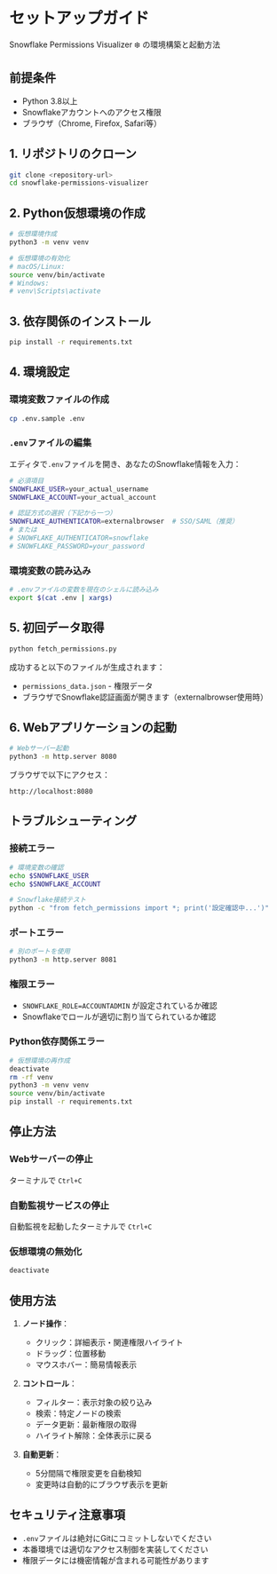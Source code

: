 # セットアップガイド

Snowflake Permissions Visualizer ❄️ の環境構築と起動方法

## 前提条件

- Python 3.8以上
- Snowflakeアカウントへのアクセス権限
- ブラウザ（Chrome, Firefox, Safari等）

## 1. リポジトリのクローン

```bash
git clone <repository-url>
cd snowflake-permissions-visualizer
```

## 2. Python仮想環境の作成

```bash
# 仮想環境作成
python3 -m venv venv

# 仮想環境の有効化
# macOS/Linux:
source venv/bin/activate
# Windows:
# venv\Scripts\activate
```

## 3. 依存関係のインストール

```bash
pip install -r requirements.txt
```

## 4. 環境設定

### 環境変数ファイルの作成
```bash
cp .env.sample .env
```

### `.env`ファイルの編集
エディタで`.env`ファイルを開き、あなたのSnowflake情報を入力：

```bash
# 必須項目
SNOWFLAKE_USER=your_actual_username
SNOWFLAKE_ACCOUNT=your_actual_account

# 認証方式の選択（下記から一つ）
SNOWFLAKE_AUTHENTICATOR=externalbrowser  # SSO/SAML（推奨）
# または
# SNOWFLAKE_AUTHENTICATOR=snowflake
# SNOWFLAKE_PASSWORD=your_password
```

### 環境変数の読み込み
```bash
# .envファイルの変数を現在のシェルに読み込み
export $(cat .env | xargs)
```

## 5. 初回データ取得

```bash
python fetch_permissions.py
```

成功すると以下のファイルが生成されます：
- `permissions_data.json` - 権限データ
- ブラウザでSnowflake認証画面が開きます（externalbrowser使用時）

## 6. Webアプリケーションの起動

```bash
# Webサーバー起動
python3 -m http.server 8080
```

ブラウザで以下にアクセス：
```
http://localhost:8080
```


## トラブルシューティング

### 接続エラー
```bash
# 環境変数の確認
echo $SNOWFLAKE_USER
echo $SNOWFLAKE_ACCOUNT

# Snowflake接続テスト
python -c "from fetch_permissions import *; print('設定確認中...')"
```

### ポートエラー
```bash
# 別のポートを使用
python3 -m http.server 8081
```

### 権限エラー
- `SNOWFLAKE_ROLE=ACCOUNTADMIN` が設定されているか確認
- Snowflakeでロールが適切に割り当てられているか確認

### Python依存関係エラー
```bash
# 仮想環境の再作成
deactivate
rm -rf venv
python3 -m venv venv
source venv/bin/activate
pip install -r requirements.txt
```

## 停止方法

### Webサーバーの停止
ターミナルで `Ctrl+C`

### 自動監視サービスの停止
自動監視を起動したターミナルで `Ctrl+C`

### 仮想環境の無効化
```bash
deactivate
```

## 使用方法

1. **ノード操作**：
   - クリック：詳細表示・関連権限ハイライト
   - ドラッグ：位置移動
   - マウスホバー：簡易情報表示

2. **コントロール**：
   - フィルター：表示対象の絞り込み
   - 検索：特定ノードの検索
   - データ更新：最新権限の取得
   - ハイライト解除：全体表示に戻る

3. **自動更新**：
   - 5分間隔で権限変更を自動検知
   - 変更時は自動的にブラウザ表示を更新

## セキュリティ注意事項

- `.env`ファイルは絶対にGitにコミットしないでください
- 本番環境では適切なアクセス制御を実装してください
- 権限データには機密情報が含まれる可能性があります
